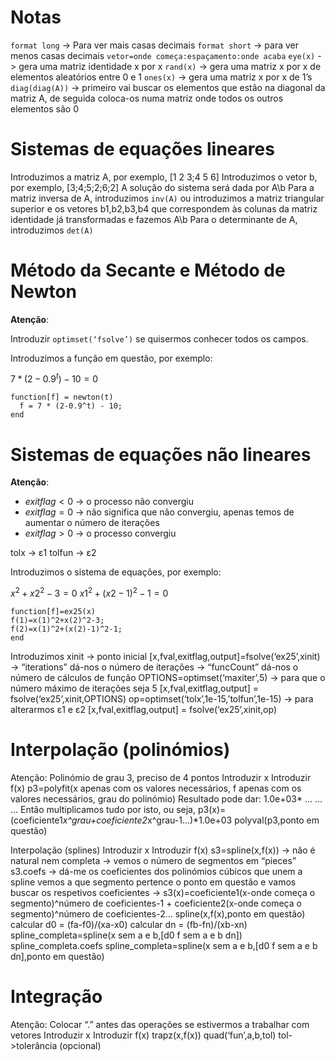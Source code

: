 # Notas

`format long` -> Para ver mais casas decimais
`format short` -> para ver menos casas decimais
`vetor=onde começa:espaçamento:onde acaba`
`eye(x)` -> gera uma matriz identidade x por x
`rand(x)` -> gera uma matriz x por x de elementos aleatórios entre 0 e 1
`ones(x)` -> gera uma matriz x por x de 1’s
`diag(diag(A))` -> primeiro vai buscar os elementos que estão na diagonal da matriz A, de seguida coloca-os numa matriz onde todos os outros elementos são 0

# Sistemas de equações lineares

Introduzimos a matriz A, por exemplo, [1 2 3;4 5 6]
Introduzimos o vetor b, por exemplo, [3;4;5;2;6;2]
A solução do sistema será dada por A\b
Para a matriz inversa de A, introduzimos `inv(A)` ou introduzimos a matriz triangular superior e os vetores b1,b2,b3,b4 que correspondem às colunas da matriz identidade já transformadas e fazemos A\b
Para o determinante de A, introduzimos `det(A)`

# Método da Secante e Método de Newton

**Atenção**:

Introduzir `optimset(‘fsolve’)` se quisermos conhecer todos os campos.

Introduzimos a função em questão, por exemplo:

$7 * (2-0.9^t) - 10 = 0$

```
function[f] = newton(t)
  f = 7 * (2-0.9^t) - 10;
end
```

# Sistemas de equações não lineares

**Atenção**:

* $exitflag < 0$ -> o processo não convergiu
* $exitflag = 0$ -> não significa que não convergiu, apenas temos de aumentar o número de iterações
* $exitflag > 0$ -> o processo convergiu

tolx -> ε1
tolfun -> ε2

Introduzimos o sistema de equações, por exemplo:

$x^2+x2^2-3=0$
$x1^2+(x2-1)^2-1=0$

```
function[f]=ex25(x)
f(1)=x(1)^2+x(2)^2-3;
f(2)=x(1)^2+(x(2)-1)^2-1;
end
```

Introduzimos xinit -> ponto inicial
[x,fval,exitflag,output]=fsolve(‘ex25’,xinit) -> “iterations” dá-nos o número de iterações
					       -> “funcCount” dá-nos o número de cálculos de função
OPTIONS=optimset(‘maxiter’,5) -> para que o número máximo de iterações seja 5
[x,fval,exitflag,output] = fsolve(‘ex25’,xinit,OPTIONS)
op=optimset(‘tolx’,1e-15,’tolfun’,1e-15) -> para alterarmos ε1 e ε2
[x,fval,exitflag,output] = fsolve(‘ex25’,xinit,op)

# Interpolação (polinómios)

Atenção: Polinómio de grau 3, preciso de 4 pontos
Introduzir x
Introduzir f(x)
p3=polyfit(x apenas com os valores necessários, f apenas com os valores necessários, grau do polinómio)
Resultado pode dar:
1.0e+03*
… … …
Então multiplicamos tudo por isto, ou seja, p3(x)=(coeficiente1*x^grau+coeficiente2*x^grau-1…)*1.0e+03
polyval(p3,ponto em questão)

Interpolação (splines)
Introduzir x
Introduzir f(x)
s3=spline(x,f(x)) -> não é natural nem completa
       -> vemos o número de segmentos em “pieces”
s3.coefs -> dá-me os coeficientes dos polinómios cúbicos que unem a spline
vemos a que segmento pertence o ponto em questão e vamos buscar os respetivos coeficientes -> s3(x)=coeficiente1(x-onde começa o segmento)^número de coeficientes-1 + coeficiente2(x-onde começa o segmento)^número de coeficientes-2…
spline(x,f(x),ponto em questão)
calcular d0 = (fa-f0)/(xa-x0)
calcular dn = (fb-fn)/(xb-xn)
spline_completa=spline(x sem a e b,[d0 f sem a e b dn])
spline_completa.coefs
spline_completa=spline(x sem a e b,[d0 f sem a e b dn],ponto em questão)

# Integração

Atenção: Colocar “.” antes das operações se estivermos a trabalhar com vetores
Introduzir x
Introduzir f(x)
trapz(x,f(x))
quad(‘fun’,a,b,tol) tol->tolerância (opcional)
